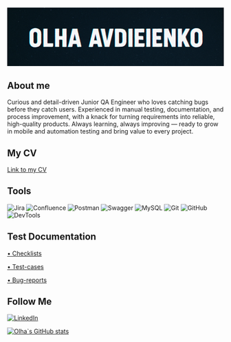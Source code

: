 [![Header](https://github.com/OlhaAvdieienko/OlhaAvdieienko/blob/main/assets/Image%20Aug%208%2C%202025.png)](https://github.com/OlhaAvdieienko)

## About me
Curious and detail-driven Junior QA Engineer who loves catching bugs before they catch users. Experienced in manual testing, documentation, and process improvement, with a knack for turning requirements into reliable, high-quality products. Always learning, always improving — ready to grow in mobile and automation testing and bring value to every project.

## My CV
[Link to my CV](https://drive.google.com/file/d/1vd9P6uFdr1aEfUMjtGQHn9K1TIFCABVE/view?usp=sharing)

## Tools
![Jira](https://img.shields.io/badge/-JIRA-101214?style=for-the-badge&logo=jira&logoColor=1868DB)
![Confluence](https://img.shields.io/badge/-Confluence-101214?style=for-the-badge&logo=Confluence&logoColor=1868DB)
![Postman](https://img.shields.io/badge/-Postman-101214?style=for-the-badge&logo=Postman&logoColor=FF6C37)
![Swagger](https://img.shields.io/badge/-Swagger-101214?style=for-the-badge&logo=Swagger&logoColor=85EA2D)
![MySQL](https://img.shields.io/badge/-MySQL-101214?style=for-the-badge&logo=MySQL&logoColor=027590)
![Git](https://img.shields.io/badge/-Git-101214?style=for-the-badge&logo=Git&logoColor=F44D27)
![GitHub](https://img.shields.io/badge/-GitHub-101214?style=for-the-badge&logo=GitHub&logoColor=FFFFFF)
![DevTools](https://img.shields.io/badge/-DevTools-101214?style=for-the-badge&logo=googlechrome&logoColor=196FE2)

## Test Documentation
[• Checklists](https://drive.google.com/drive/folders/1hIxGsm3JSO_ZLmbK6ilezi5UUUXily9b?usp=sharing)

[• Test-cases](https://drive.google.com/drive/folders/1lk3UcSKIsdAHrvygB5eYULx40L6K5kFj?usp=sharing)

[• Bug-reports](https://drive.google.com/drive/folders/1p2Sy1ej8ZFKkESyyiy-DuCEEn5yjNtc6?usp=sharing)

## Follow Me
[![LinkedIn](https://img.shields.io/badge/LinkedIn-0077B5?style=for-the-badge&logo=linkedin&logoColor=white)](https://www.linkedin.com/in/olha-avdieienko-7572a2334/?trk=opento_sprofile_topcard)

[![Olha`s GitHub stats](https://github-readme-stats.vercel.app/api?username=OlhaAvdieienko&show_icons=true&theme=catppuccin_mocha&hide=contribs,prs)](https://github.com/OlhaAvdieienko/github-readme-stats)